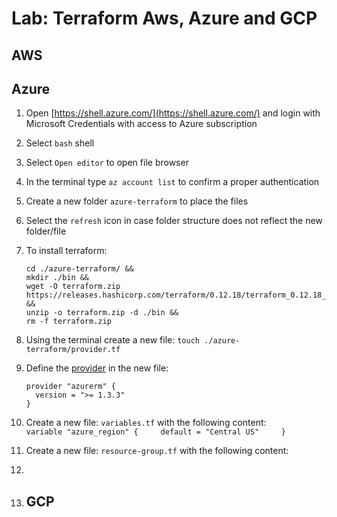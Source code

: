 # Lab: Terraform Aws, Azure and GCP

## AWS

## Azure

1. Open [https://shell.azure.com/](https://shell.azure.com/) and login with Microsoft Credentials with access to Azure subscription
2. Select `bash` shell
3. Select `Open editor` to open file browser
4. In the terminal type `az account list` to confirm a proper authentication 
5. Create a new folder `azure-terraform` to place the files
6. Select the `refresh` icon in case folder structure does not reflect the new folder/file
7. To install terraform:
   ```
   cd ./azure-terraform/ &&
   mkdir ./bin &&
   wget -O terraform.zip https://releases.hashicorp.com/terraform/0.12.18/terraform_0.12.18_linux_amd64.zip &&
   unzip -o terraform.zip -d ./bin &&
   rm -f terraform.zip
   ```
8. Using the terminal create a new file: `touch ./azure-terraform/provider.tf`
9. Define the [provider](https://www.terraform.io/docs/providers/index.html) in the new file:
   ```
   provider "azurerm" {
     version = ">= 1.3.3"
   }
   ```
10. Create a new file: `variables.tf` with the following content:  
    `variable "azure_region" {    
      default = "Central US"    
    }`

11. Create a new file: `resource-group.tf` with the following content:  

12. 
13. ## GCP



